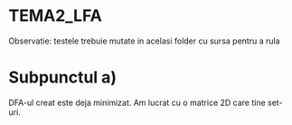# TEMA2_LFA
Observatie: testele trebuie mutate in acelasi folder cu sursa pentru a rula

# Subpunctul a)
DFA-ul creat este deja minimizat. Am lucrat cu o matrice 2D care tine set-uri.
